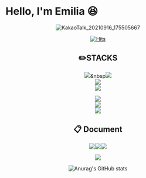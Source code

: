 
# Hello, I'm Emilia :laughing:

<div align="center">
 
![KakaoTalk_20210916_175505667](https://user-images.githubusercontent.com/90817754/133583733-c138fcf7-5987-4a91-acfb-bea5add41e1b.gif)

[![Hits](https://hits.seeyoufarm.com/api/count/incr/badge.svg?url=https%3A%2F%2Fgithub.com%2Fmiteum&count_bg=%23FF6793&title_bg=%23FBCFCF&icon=&icon_color=%23D5D5D5&title=hits&edge_flat=false)](https://hits.miteum.com)

 
## ✏️STACKS ##

<img src="https://img.shields.io/badge/Adobe Illustrator-FF9A00?style=flat-square&logo=Adobe Illustrator&logoColor=white">&nbsp<img src="https://img.shields.io/badge/Adobe Photoshop-31A8FF?style=flat-square&logo=Adobe Photoshop&logoColor=white"><br><img src="https://img.shields.io/badge/HTML5-E34F26?style=flat-square&logo=HTML5&logoColor=white"><br><img src="https://img.shields.io/badge/CSS3-1572B6?style=flat-square&logo=CSS3&logoColor=white"><br>

<img src="https://img.shields.io/badge/Java-007396?style=flat-square&logo=Java&logoColor=white"><br><img src="https://img.shields.io/badge/MySQL-4479A1?style=flat-square&logo=MySQL&logoColor=white"><br><img src="https://img.shields.io/badge/Spring Boot-6DB33F?style=flat-square&logo=Spring Boot&logoColor=white">

## 📋 Document
 
<img src="https://img.shields.io/badge/Microsoft PowerPoint-B7472A?style=flat-square&logo=Microsoft PowerPoint&logoColor=white"><img src="https://img.shields.io/badge/Microsoft Excel-217346?style=flat-square&logo=Microsoft Excel&logoColor=white"><img src="https://img.shields.io/badge/Microsoft Word-2B579A?style=flat-square&logo=Microsoft Word&logoColor=white">

<img src="https://img.shields.io/badge/Notion-000000?style=flat-square&logo=Notion&logoColor=white">
 



![Anurag's GitHub stats](https://github-readme-stats.vercel.app/api?username=miteum&&show_icons=true&theme=dracula)

 
 
</div>

